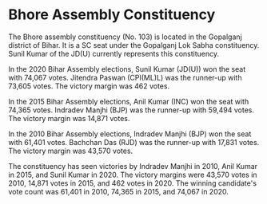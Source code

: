 # Bhore Assembly Constituency

The Bhore assembly constituency (No. 103) is located in the Gopalganj district of Bihar. It is a SC seat under the Gopalganj Lok Sabha constituency. Sunil Kumar of the JD(U) currently represents this constituency.

In the 2020 Bihar Assembly elections, Sunil Kumar (JD(U)) won the seat with 74,067 votes. Jitendra Paswan (CPI(ML)L) was the runner-up with 73,605 votes. The victory margin was 462 votes.

In the 2015 Bihar Assembly elections, Anil Kumar (INC) won the seat with 74,365 votes. Indradev Manjhi (BJP) was the runner-up with 59,494 votes. The victory margin was 14,871 votes.

In the 2010 Bihar Assembly elections, Indradev Manjhi (BJP) won the seat with 61,401 votes. Bachchan Das (RJD) was the runner-up with 17,831 votes. The victory margin was 43,570 votes.

The constituency has seen victories by Indradev Manjhi in 2010, Anil Kumar in 2015, and Sunil Kumar in 2020. The victory margins were 43,570 votes in 2010, 14,871 votes in 2015, and 462 votes in 2020. The winning candidate's vote count was 61,401 in 2010, 74,365 in 2015, and 74,067 in 2020.
